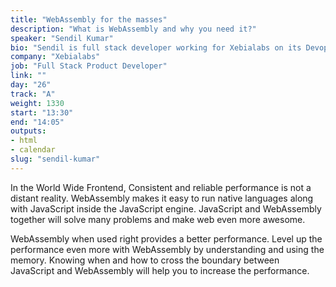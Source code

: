 ```yaml
---
title: "WebAssembly for the masses"
description: "What is WebAssembly and why you need it?"
speaker: "Sendil Kumar"
bio: "Sendil is full stack developer working for Xebialabs on its Devops products. He has worked in all areas of development (frontend, backend, microservices, devops, and others). He is passionate about open source and crazy enough to contribute to many of them in his free time. He likes to explore and learn new programming languages. He also enjoys writing books (the technical ones), travelling, and coffee."
company: "Xebialabs"
job: "Full Stack Product Developer"
link: ""
day: "26"
track: "A"
weight: 1330
start: "13:30"
end: "14:05"
outputs:
- html
- calendar
slug: "sendil-kumar"
---
```


In the World Wide Frontend, Consistent and reliable performance is not a distant reality. WebAssembly makes it easy to run native languages along with JavaScript inside the JavaScript engine. JavaScript and WebAssembly together will solve many problems and make web even more awesome.

WebAssembly when used right provides a better performance. Level up the performance even more with WebAssembly by understanding and using the memory. Knowing when and how to cross the boundary between JavaScript and WebAssembly will help you to increase the performance.

<!--
This is a complete talk on WebAssembly.

What is WebAssembly and why you need it?
How to start using it with awesome hands on demo.
Where it will be in the future? At which places does it makes sense to use them? This will be 70-30% talk. 70% will be focused on the code while 30% focusing on  single sentence or pictorial slides (including attention grabbing gifs).

-->